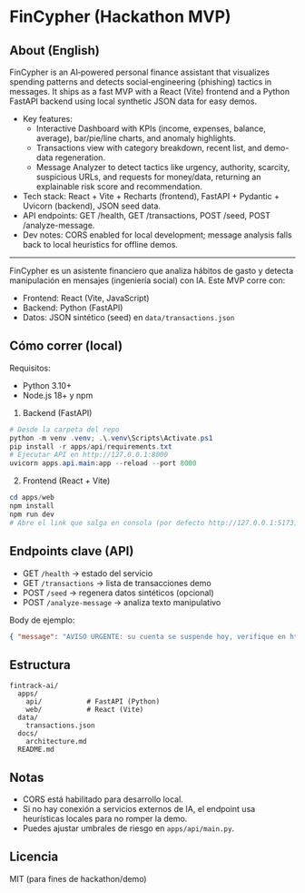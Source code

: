 # FinCypher (Hackathon MVP)

## About (English)
FinCypher is an AI‑powered personal finance assistant that visualizes spending patterns and detects social‑engineering (phishing) tactics in messages. It ships as a fast MVP with a React (Vite) frontend and a Python FastAPI backend using local synthetic JSON data for easy demos.

- Key features:
  - Interactive Dashboard with KPIs (income, expenses, balance, average), bar/pie/line charts, and anomaly highlights.
  - Transactions view with category breakdown, recent list, and demo-data regeneration.
  - Message Analyzer to detect tactics like urgency, authority, scarcity, suspicious URLs, and requests for money/data, returning an explainable risk score and recommendation.
- Tech stack: React + Vite + Recharts (frontend), FastAPI + Pydantic + Uvicorn (backend), JSON seed data.
- API endpoints: GET /health, GET /transactions, POST /seed, POST /analyze-message.
- Dev notes: CORS enabled for local development; message analysis falls back to local heuristics for offline demos.

---

FinCypher es un asistente financiero que analiza hábitos de gasto y detecta manipulación en mensajes (ingeniería social) con IA. Este MVP corre con:

- Frontend: React (Vite, JavaScript)
- Backend: Python (FastAPI)
- Datos: JSON sintético (seed) en `data/transactions.json`

## Cómo correr (local)

Requisitos:
- Python 3.10+
- Node.js 18+ y npm

1) Backend (FastAPI)

```powershell
# Desde la carpeta del repo
python -m venv .venv; .\.venv\Scripts\Activate.ps1
pip install -r apps/api/requirements.txt
# Ejecutar API en http://127.0.0.1:8000
uvicorn apps.api.main:app --reload --port 8000
```

2) Frontend (React + Vite)

```powershell
cd apps/web
npm install
npm run dev
# Abre el link que salga en consola (por defecto http://127.0.0.1:5173)
```

## Endpoints clave (API)
- GET `/health` -> estado del servicio
- GET `/transactions` -> lista de transacciones demo
- POST `/seed` -> regenera datos sintéticos (opcional)
- POST `/analyze-message` -> analiza texto manipulativo

Body de ejemplo:
```json
{ "message": "AVISO URGENTE: su cuenta se suspende hoy, verifique en http://bit.ly/x" }
```

## Estructura
```
fintrack-ai/
  apps/
    api/           # FastAPI (Python)
    web/           # React (Vite)
  data/
    transactions.json
  docs/
    architecture.md
  README.md
```

## Notas
- CORS está habilitado para desarrollo local.
- Si no hay conexión a servicios externos de IA, el endpoint usa heurísticas locales para no romper la demo.
- Puedes ajustar umbrales de riesgo en `apps/api/main.py`.

## Licencia
MIT (para fines de hackathon/demo)
